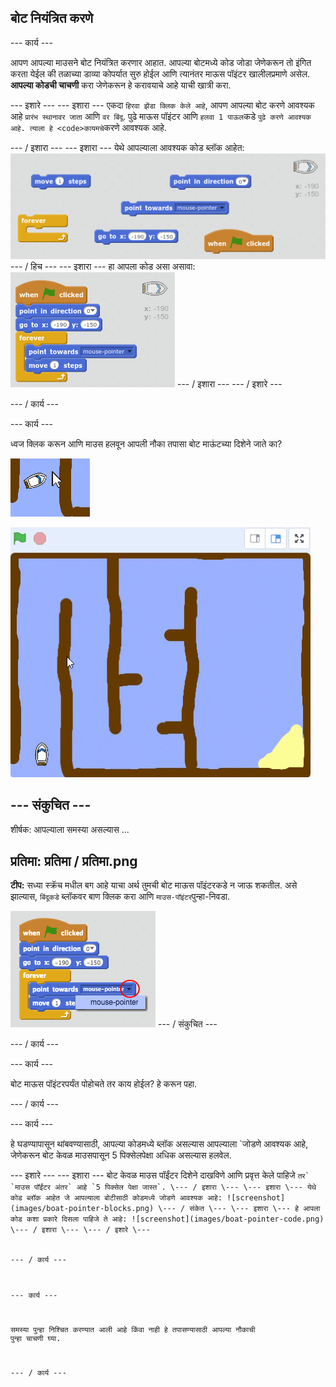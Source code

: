 ## बोट नियंत्रित करणे

\--- कार्य \---

आपण आपल्या माउसने बोट नियंत्रित करणार आहात. आपल्या बोटमध्ये कोड जोडा जेणेकरून तो इंगित करता येईल की तळाच्या डाव्या कोपर्यात सुरु होईल आणि त्यानंतर माऊस पॉइंटर खालीलप्रमाणे असेल. **आपल्या कोडची चाचणी** करा जेणेकरून हे करावयाचे आहे याची खात्री करा.

\--- इशारे \--- \--- इशारा \--- एकदा `हिरवा झेंडा क्लिक केले आहे`, आपण आपल्या बोट करणे आवश्यक आहे `प्रारंभ स्थानावर जाता` आणि `वर बिंदू`. पुढे माऊस पॉइंटर</code> आणि `हलवा 1 पाऊल`कडे `पुढे करणे आवश्यक आहे. त्याला हे <code>कायमचे`करणे आवश्यक आहे.

\--- / इशारा \--- \--- इशारा \--- येथे आपल्याला आवश्यक कोड ब्लॉक आहेत: ![screenshot](images/boat-move-blocks.png) \--- / हिच \--- \--- इशारा \--- हा आपला कोड असा असावा: ![screenshot](images/boat-move-code.png) \--- / इशारा \--- \--- / इशारे \---

\--- / कार्य \---

\--- कार्य \---

ध्वज क्लिक करून आणि माउस हलवून आपली नौका तपासा बोट माऊंटच्या दिशेने जाते का?

![स्क्रीनशॉट](images/boat-mouse.png)

![स्क्रीनशॉट](images/boat-pointer-test-anim.gif)

## \--- संकुचित \---

शीर्षक: आपल्याला समस्या असल्यास ...

## प्रतिमा: प्रतिमा / प्रतिमा.png

**टीप:** सध्या स्क्रॅच मधील बग आहे याचा अर्थ तुमची बोट माऊस पॉइंटरकडे न जाऊ शकतील. असे झाल्यास, `बिंदूकडे` ब्लॉकवर बाण क्लिक करा आणि `माउस-पॉइंटर`पुन्हा-निवडा.

![स्क्रीनशॉट](images/boat-bug.png) \--- / संकुचित \---

\--- / कार्य \---

\--- कार्य \---

बोट माऊस पॉइंटरपर्यंत पोहोचते तर काय होईल? हे करून पहा.

\--- / कार्य \---

\--- कार्य \---

हे घडण्यापासून थांबवण्यासाठी, आपल्या कोडमध्ये</code> ब्लॉक असल्यास आपल्याला `जोडणे आवश्यक आहे, जेणेकरून बोट केवळ माउसपासून 5 पिक्सेलपेक्षा अधिक असल्यास हलवेल.</p>

<p>--- इशारे --- --- इशारा --- बोट केवळ माउस पॉईंटर दिशेने दाखविणे आणि प्रवृत्त केले पाहिजे <code>तर` `माउस पॉईंटर अंतर` आहे `5 पिक्सेल पेक्षा जास्त`. \--- / इशारा \--- \--- इशारा \--- येथे कोड ब्लॉक आहेत जे आपल्याला बोटीसाठी कोडमध्ये जोडणे आवश्यक आहे: ![screenshot](images/boat-pointer-blocks.png) \--- / संकेत \--- \--- इशारा \--- हे आपला कोड कशा प्रकारे दिसला पाहिजे ते आहे: ![screenshot](images/boat-pointer-code.png) \--- / इशारा \--- \--- / इशारे \---

\--- / कार्य \---

\--- कार्य \---

समस्या पुन्हा निश्चित करण्यात आली आहे किंवा नाही हे तपासण्यासाठी आपल्या नौकाची पुन्हा चाचणी घ्या.

\--- / कार्य \---